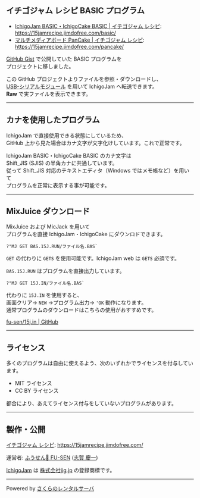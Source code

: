 ## イチゴジャム レシピ BASIC プログラム

- [IchigoJam BASIC・IchigoCake BASIC | イチゴジャム レシピ](https://15jamrecipe.jimdofree.com/basic/):\
<https://15jamrecipe.jimdofree.com/basic/>
- [マルチメディアボード PanCake | イチゴジャム レシピ](https://15jamrecipe.jimdofree.com/pancake/):\
<https://15jamrecipe.jimdofree.com/pancake/>

[GitHub Gist](https://gist.github.com/) で公開していた BASIC プログラムを\
プロジェクトに移しました。

この GitHub プロジェクトよりファイルを参照・ダウンロードし、\
[USB-シリアルモジュール](https://shopfusen.jimdofree.com/ichigojam/) を用いて IchigoJam へ転送できます。\
**Raw** で実ファイルを表示できます。

___

## カナを使用したプログラム

IchigoJam で直接使用できる状態にしているため、\
GitHub 上から見た場合はカナ文字が文字化けしています。これで正常です。

IchigoJam BASIC・IchigoCake BASIC のカナ文字は\
Shift_JIS (SJIS) の半角カナに共通しています。\
従って Shift_JIS 対応のテキストエディタ（Windows ではメモ帳など）を用いて\
プログラムを正常に表示する事が可能です。

___

## MixJuice ダウンロード

MixJuice および MicJack を用いて\
プログラムを直接 IchigoJam・IchigoCake にダウンロドできます。

```
?"MJ GET BAS.15J.RUN/ファイル名.BAS`
```

`GET` の代わりに `GETS` を使用可能です。IchigoJam web は `GETS` 必須です。

`BAS.15J.RUN` はプログラムを直接出力しています。

```
?"MJ GET 15J.IN/ファイル名.BAS`
```

代わりに `15J.IN` を使用すると、\
画面クリア→ `NEW` →プログラム出力→ `'OK` 動作になります。\
通常プログラムのダウンロードはこちらの使用がおすすめです。

[fu-sen/15j.in | GitHub](https://github.com/fu-sen/15j.in)

___

## ライセンス

多くのプログラムは自由に使えるよう、次のいずれかでライセンスを付与しています。

- MIT ライセンス
- CC BY ライセンス

都合により、あえてライセンス付与をしていないプログラムがあります。

___

## 製作・公開

[イチゴジャム レシピ](https://15jamrecipe.jimdofree.com/): <https://15jamrecipe.jimdofree.com/>

運営者: [ふうせん🎈 FU-SEN](https://balloon.asia/) ([志賀 慶一](https://www.facebook.com/keiichishiga))

[IchigoJam](https://ichigojam.net/) は [株式会社jig.jp](https://jig.jp/) の登録商標です。

___

Powered by [さくらのレンタルサーバ](https://www.sakura.ne.jp/)
